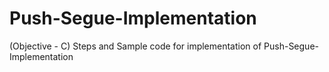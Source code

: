 Push-Segue-Implementation
=========================

(Objective - C) Steps and Sample code for implementation of Push-Segue-Implementation
